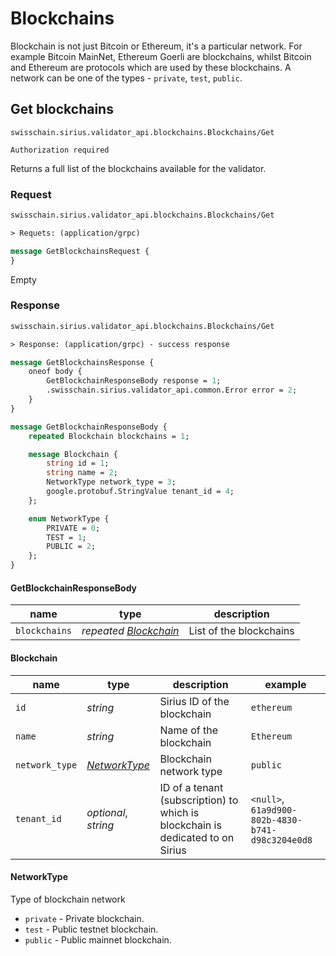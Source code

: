 # Blockchains

Blockchain is not just Bitcoin or Ethereum, it's a particular network. For example Bitcoin MainNet, Ethereum Goerli are blockchains, whilst Bitcoin and Ethereum are protocols which are used by these blockchains. A network can be one of the types - `private`, `test`, `public`.

## Get blockchains

`swisschain.sirius.validator_api.blockchains.Blockchains/Get`

`Authorization required`

Returns a full list of the blockchains available for the validator.

### Request

```protobuf
swisschain.sirius.validator_api.blockchains.Blockchains/Get

> Requets: (application/grpc)

message GetBlockchainsRequest {
}
```

Empty

### Response

```protobuf
swisschain.sirius.validator_api.blockchains.Blockchains/Get

> Response: (application/grpc) - success response

message GetBlockchainsResponse {
    oneof body {
        GetBlockchainResponseBody response = 1;
        .swisschain.sirius.validator_api.common.Error error = 2;
    }
}

message GetBlockchainResponseBody {
    repeated Blockchain blockchains = 1;

    message Blockchain {
        string id = 1;
        string name = 2;
        NetworkType network_type = 3;
        google.protobuf.StringValue tenant_id = 4;
    };

    enum NetworkType {
        PRIVATE = 0;
        TEST = 1;
        PUBLIC = 2;
    };
}
```

#### GetBlockchainResponseBody

name | type | description
-----| ---- | -----------
`blockchains` | *repeated [Blockchain](#blockchains-get-blockchains-response-blockchain)* | List of the blockchains

#### Blockchain

name | type | description | example
-----| ---- | ----------- | -------
`id` | *string* | Sirius ID of the blockchain | `ethereum`
`name` | *string* | Name of the blockchain | `Ethereum`
`network_type` | *[NetworkType](#blockchains-get-blockchains-response-networktype)* | Blockchain network type | `public`
`tenant_id` | *optional*, *string* | ID of a tenant (subscription) to which is blockchain is dedicated to on Sirius | `<null>`, `61a9d900-802b-4830-b741-d98c3204e0d8`

#### NetworkType

Type of blockchain network

+ `private` - Private blockchain.
+ `test` - Public testnet blockchain.
+ `public` - Public mainnet blockchain.